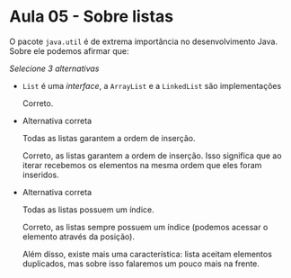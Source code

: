 # Aula 05 - Sobre listas

O pacote `java.util` é de extrema importância no desenvolvimento Java. Sobre ele podemos afirmar que:

*Selecione 3 alternativas*

- `List` é uma *interface*, a `ArrayList` e a `LinkedList` são implementações
    
    Correto.
    
- Alternativa correta
    
    Todas as listas garantem a ordem de inserção.
    
    Correto, as listas garantem a ordem de inserção. Isso significa que ao iterar recebemos os elementos na mesma ordem que eles foram inseridos.
    
- Alternativa correta
    
    Todas as listas possuem um índice.
    
    Correto, as listas sempre possuem um índice (podemos acessar o elemento através da posição).
    
    Além disso, existe mais uma característica: lista aceitam elementos duplicados, mas sobre isso falaremos um pouco mais na frente.